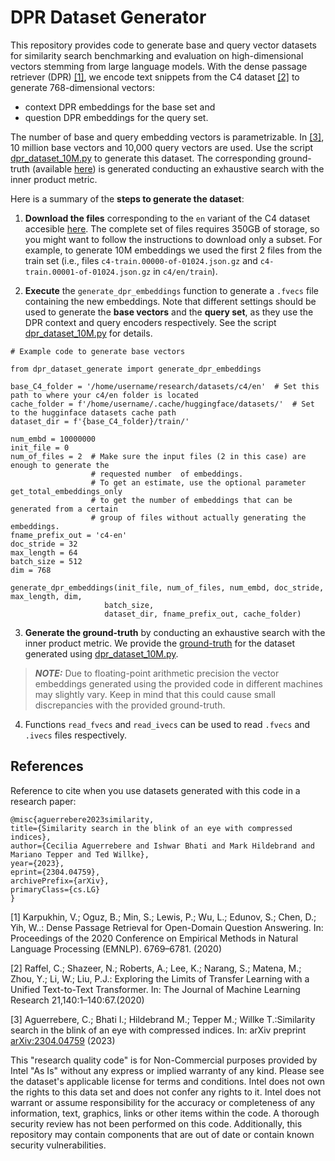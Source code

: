 # DPR Dataset Generator

This repository provides code to generate base and query vector datasets for similarity search benchmarking and evaluation on high-dimensional vectors stemming from large language models.
With the dense passage retriever (DPR) [[1]](#1), we encode text snippets from the C4 dataset [[2]](#2) to generate 768-dimensional vectors:
- context DPR embeddings for the base set and
- question DPR embeddings for the query set. 

The number of base and query embedding vectors is parametrizable. In [[3]](#3), 10 million base vectors and 10,000 query 
vectors are used. Use the script [dpr_dataset_10M.py](dpr_dataset_10M.py) to generate this dataset. The corresponding ground-truth 
(available [here](gtruth_dpr10M_innerProduct.ivecs)) is generated conducting an exhaustive search with the inner product 
metric.

Here is a summary of the **steps to generate the dataset**:

1. **Download the files** corresponding to the `en` variant of the C4 dataset accesible [here](https://huggingface.co/datasets/allenai/c4). 
The complete set of files requires 350GB of storage, so you might want to follow the instructions to download only a subset. For example, to generate 10M embeddings
we used the first 2 files from the train set (i.e., files `c4-train.00000-of-01024.json.gz` and `c4-train.00001-of-01024.json.gz` in `c4/en/train`).
   
2. **Execute** the `generate_dpr_embeddings` function to generate a `.fvecs` file containing the new embeddings. 
   Note that different settings should be used to generate the **base vectors** and the **query set**, as they use the 
   DPR context and query encoders respectively. 
   See the script [dpr_dataset_10M.py](dpr_dataset_10M.py) for details.

```
# Example code to generate base vectors

from dpr_dataset_generate import generate_dpr_embeddings

base_C4_folder = '/home/username/research/datasets/c4/en'  # Set this path to where your c4/en folder is located
cache_folder = f'/home/username/.cache/huggingface/datasets/'  # Set to the hugginface datasets cache path
dataset_dir = f'{base_C4_folder}/train/'

num_embd = 10000000
init_file = 0
num_of_files = 2  # Make sure the input files (2 in this case) are enough to generate the 
                  # requested number  of embeddings. 
                  # To get an estimate, use the optional parameter get_total_embeddings_only 
                  # to get the number of embeddings that can be generated from a certain 
                  # group of files without actually generating the embeddings.
fname_prefix_out = 'c4-en'
doc_stride = 32
max_length = 64
batch_size = 512
dim = 768

generate_dpr_embeddings(init_file, num_of_files, num_embd, doc_stride, max_length, dim,
                     batch_size,
                     dataset_dir, fname_prefix_out, cache_folder)
```
3. **Generate the ground-truth** by conducting an exhaustive search with the inner product metric. 
   We provide the [ground-truth](gtruth_dpr10M_innerProduct.ivecs) for the dataset generated using 
   [dpr_dataset_10M.py](dpr_dataset_10M.py).
   
> **_NOTE:_**  Due to floating-point arithmetic precision the vector embeddings generated using the provided
> code in different machines may slightly vary. Keep in mind that this could cause small discrepancies with the provided ground-truth.  

4. Functions `read_fvecs` and `read_ivecs` can be used to read `.fvecs` and `.ivecs` files respectively.

## References
Reference to cite when you use datasets generated with this code in a research paper:

```
@misc{aguerrebere2023similarity,
title={Similarity search in the blink of an eye with compressed indices},
author={Cecilia Aguerrebere and Ishwar Bhati and Mark Hildebrand and Mariano Tepper and Ted Willke},
year={2023},
eprint={2304.04759},
archivePrefix={arXiv},
primaryClass={cs.LG}
}
```

<a id="1">[1]</a> 
Karpukhin, V.; Oguz, B.; Min, S.; Lewis, P.; Wu, L.; Edunov, S.; Chen, D.; Yih, W..: Dense Passage 
Retrieval for Open-Domain Question Answering. In: Proceedings of the 2020 Conference on Empirical 
Methods in Natural Language Processing (EMNLP). 6769–6781. (2020)

<a id="2">[2]</a> 
Raffel, C.; Shazeer, N.; Roberts, A.; Lee, K.; Narang, S.; Matena, M.; Zhou, Y.; Li, W.; Liu, 
P.J.: Exploring the Limits of Transfer Learning with a Unified Text-to-Text Transformer. 
In: The Journal of Machine Learning Research 21,140:1–140:67.(2020)

<a id="3">[3]</a>
Aguerrebere, C.; Bhati I.; Hildebrand M.; Tepper M.; Willke T.:Similarity search in the blink of an eye with compressed
indices. In: arXiv preprint [arXiv:2304.04759](https://arxiv.org/abs/2304.04759) (2023)


This "research quality code"  is for Non-Commercial purposes provided by Intel "As Is" without any express or implied 
warranty of any kind. Please see the dataset's applicable license for terms and conditions. Intel does not own the 
rights to this data set and does not confer any rights to it. Intel does not warrant or assume responsibility for the accuracy or completeness of any information, text, graphics, links or other items within the code. A thorough security review has not been performed on this code. Additionally, this repository may contain components that are out of date or contain known security vulnerabilities.
